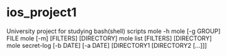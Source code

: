 # ios_project1
University project for studying bash(shell) scripts
mole -h
mole [-g GROUP] FILE
mole [-m] [FILTERS] [DIRECTORY]
mole list [FILTERS] [DIRECTORY]
mole secret-log [-b DATE] [-a DATE] [DIRECTORY1 [DIRECTORY2 [...]]]
